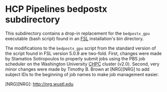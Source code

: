 # HCP Pipelines bedpostx subdirectory

This subdirectory contains a drop-in replacement for the `bedpostx_gpu`
executable (bash script) found in an [FSL][FSL] installation's bin 
directory. 

The modifications to the `bedpostx_gpu` script from the standard
version of the script found in FSL version 5.0.9 are two-fold.
First, changes were made by Stamatios Sotiropoulos to properly
submit jobs using the PBS job scheduler on the Washington University
[CHPC][CHPC] cluster (v2.0). Second, very minor changes were made
by Timothy B. Brown at [NRG][NRG] to add subject IDs to the beginning
of job names to make job management easier.

<!-- References -->

[FSL]: https://fsl.fmrib.ox.ac.uk/fsl/fslwiki
[CHPC]: http://chpc2.wustl.edu
[NRG][NRG]: http://nrg.wustl.edu
